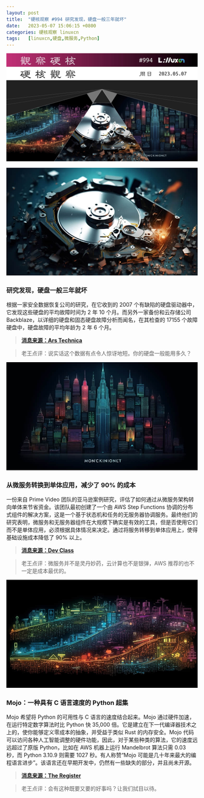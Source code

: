 ```yaml
---
layout: post
title:	"硬核观察 #994 研究发现，硬盘一般三年就坏"
date:	2023-05-07 15:06:15 +0800 
categories:	硬核观察 linuxcn 
tags:	[linuxcn,硬盘,微服务,Python]
---
```



![](/Asserts/Images/album/202305/07/150456bij4dr49h7h9rlpg.jpg)


![](/Asserts/Images/album/202305/07/150505qgsmabu28uleao8b.jpg)


### 研究发现，硬盘一般三年就坏


根据一家安全数据恢复公司的研究，在它收到的 2007 个有缺陷的硬盘驱动器中，它发现这些硬盘的平均故障时间为 2 年 10 个月。而另外一家备份和云存储公司 Backblaze，以详细的硬盘和固态硬盘故障分析而闻名，在其检查的 17155 个故障硬盘中，硬盘故障的平均年龄为 2 年 6 个月。



> 
> **[消息来源：Ars Technica](https://arstechnica.com/gadgets/2023/05/hdds-typically-fail-in-under-3-years-backblaze-study-of-17155-drives-finds/)**
> 
> 
> 



> 
> 老王点评：说实话这个数据有点令人惊讶地短。你的硬盘一般能用多久？
> 
> 
> 


![](/Asserts/Images/album/202305/07/150518mk0a16jb11w7owzl.jpg)


### 从微服务转换到单体应用，减少了 90% 的成本


一份来自 Prime Video 团队的亚马逊案例研究，评估了如何通过从微服务架构转向单体来节省资金。该团队最初创建了一个由 AWS Step Functions 协调的分布式组件的解决方案，这是一个基于状态机和任务的无服务器协调服务。最终他们的研究表明，微服务和无服务器组件在大规模下确实是有效的工具，但是否使用它们而不是单体应用，必须根据具体情况来决定。通过将服务转移到单体应用上，使得基础设施成本降低了 90% 以上。



> 
> **[消息来源：Dev Class](https://devclass.com/2023/05/05/reduce-costs-by-90-by-moving-from-microservices-to-monolith-amazon-internal-case-study-raises-eyebrows/)**
> 
> 
> 



> 
> 老王点评：微服务并不是灵丹妙药，云计算也不是银弹，AWS 推荐的也不一定是成本最优的。
> 
> 
> 


![](/Asserts/Images/album/202305/07/150532jr6obzaieep6is6h.jpg)


### Mojo：一种具有 C 语言速度的 Python 超集


Mojo 希望将 Python 的可用性与 C 语言的速度结合起来。Mojo 通过硬件加速，在运行特定数字算法时比 Python 快 35,000 倍。它是建立在下一代编译器技术之上的，使你能够定义零成本的抽象，并受益于类似 Rust 的内存安全。Mojo 代码可以访问各种人工智能调整的硬件功能，因此，对于某些种类的算法，它的速度远远超过了原版 Python，比如在 AWS 机器上运行 Mandelbrot 算法只需 0.03 秒，而 Python 3.10.9 则需要 1027 秒。有人称赞“Mojo 可能是几十年来最大的编程语言进步”。该语言还在早期开发中，仍然有一些缺失的部分，并且尚未开源。



> 
> **[消息来源：The Register](https://www.theregister.com/2023/05/05/modular_struts_its_mojo_a)**
> 
> 
> 



> 
> 老王点评：会有这种既要又要的好事吗？让我们拭目以待。
> 
> 
>
